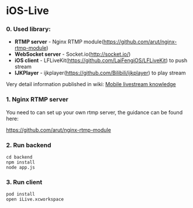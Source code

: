 # iOS-Live

### 0. Used library:

- **RTMP server** - Nginx RTMP module(https://github.com/arut/nginx-rtmp-module)
- **WebSocket server** - Socket.io(http://socket.io/)
- **iOS client** - LFLiveKit(https://github.com/LaiFengiOS/LFLiveKit) to push stream
- **IJKPlayer** - ijkplayer(https://github.com/Bilibili/ijkplayer) to play stream

Very detail information published in wiki: [Mobile livestream knowledge](https://github.com/hprobotic/iOS-Live/wiki/Mobile-livestream-knowledge)

### 1. Nginx RTMP server

You need to can set up your own rtmp server, the guidance can be found here:

https://github.com/arut/nginx-rtmp-module

### 2. Run backend

```
cd backend
npm install
node app.js
```

### 3. Run client

```
pod install
open iLive.xcworkspace
```
